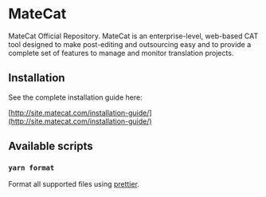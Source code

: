 # MateCat
MateCat Official Repository. MateCat is an enterprise-level, web-based CAT tool designed to make post-editing and outsourcing easy and to provide a complete set of features to manage and monitor translation projects.

## Installation
See the complete installation guide here:

[http://site.matecat.com/installation-guide/](http://site.matecat.com/installation-guide/)

## Available scripts

### `yarn format`

Format all supported files using [prettier](https://prettier.io/).
